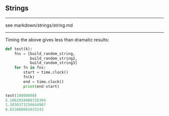 ## Strings

---

see markdown/strings/string.md

---



Timing the above gives less than dramatic results:

```py
def test(k):
    fns = [build_random_string,
           build_random_string2,
           build_random_string3]
    for fn in fns:
        start = time.clock()
        fn(k)
        end = time.clock()
        print(end-start)

test(10000000)
5.1062934900726304
1.3030373256644907
0.653888065033243
```


